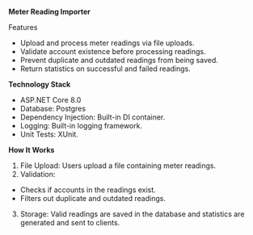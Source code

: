 **Meter Reading Importer**

Features
<ul>
  <li>Upload and process meter readings via file uploads.</li>
  <li>Validate account existence before processing readings.</li>
  <li>Prevent duplicate and outdated readings from being saved.</li>
  <li>Return statistics on successful and failed readings.</li>
</ul>

**Technology Stack**
<ul>
  <li>ASP.NET Core 8.0</li>
  <li>Database: Postgres</li>
  <li>Dependency Injection: Built-in DI container.</li>
  <li>Logging: Built-in logging framework.</li>
  <li>Unit Tests: XUnit.</li>
</ul>

**How It Works**
1. File Upload: Users upload a file containing meter readings.
2. Validation:
  - Checks if accounts in the readings exist.
  - Filters out duplicate and outdated readings.
3. Storage: Valid readings are saved in the database and statistics are generated and sent to clients.
